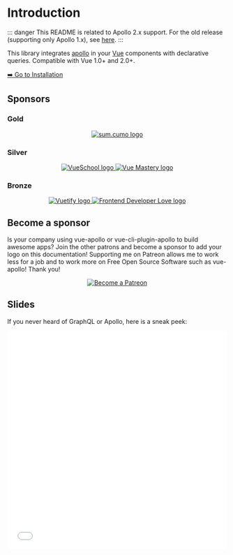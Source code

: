 # Introduction

::: danger
This README is related to Apollo 2.x support. For the old release (supporting only Apollo 1.x), see [here](https://github.com/Akryum/vue-apollo/tree/apollo-1).
:::

This library integrates [apollo](https://www.apollographql.com/) in your [Vue](http://vuejs.org) components with declarative queries. Compatible with Vue 1.0+ and 2.0+.

[➡️ Go to Installation](./installation.md)

## Sponsors

### Gold

<p style="text-align: center;">
  <a href="https://www.sumcumo.com/en/" target="_blank">
    <img src="https://cdn.discordapp.com/attachments/258614093362102272/570728242399674380/logo-sumcumo.png" alt="sum.cumo logo" class="gold-sponsor">
  </a>
</p>

### Silver

<p style="text-align: center;">
  <a href="https://vueschool.io/" target="_blank">
    <img src="https://vueschool.io/img/logo/vueschool_logo_multicolor.svg" alt="VueSchool logo" class="silver-sponsor">
  </a>

  <a href="https://www.vuemastery.com/" target="_blank">
    <img src="https://cdn.discordapp.com/attachments/258614093362102272/557267759130607630/Vue-Mastery-Big.png" alt="Vue Mastery logo" class="silver-sponsor">
  </a>
</p>

### Bronze

<p align="center">
  <a href="https://vuetifyjs.com" target="_blank">
    <img src="https://cdn.discordapp.com/attachments/537832759985700914/537832771691872267/Horizontal_Logo_-_Dark.png" alt="Vuetify logo" class="bronze-sponsor">
  </a>

  <a href="https://www.frontenddeveloperlove.com/" target="_blank" title="Frontend Developer Love">
    <img src="https://cdn.discordapp.com/attachments/258614093362102272/557267744249085953/frontend_love-logo.png" alt="Frontend Developer Love logo" class="bronze-sponsor">
  </a>
</p>

## Become a sponsor

Is your company using vue-apollo or vue-cli-plugin-apollo to build awesome apps? Join the other patrons and become a sponsor to add your logo on this documentation! Supporting me on Patreon allows me to work less for a job and to work more on Free Open Source Software such as vue-apollo! Thank you!

<p style="text-align: center;">
  <a href="https://www.patreon.com/akryum" target="_blank">
    <img src="https://c5.patreon.com/external/logo/become_a_patron_button.png" alt="Become a Patreon">
  </a>
</p>

## Slides

If you never heard of GraphQL or Apollo, here is a sneak peek:

<iframe
  src="//slides.com/akryum/vue-apollo-graphql/embed?style=light"
  width="100%"
  height="500"
  scrolling="no"
  frameborder="0"
  webkitallowfullscreen
  mozallowfullscreen
  allowfullscreen
/>

## What is GraphQL?

[GraphQL](https://graphql.org/) is a specification that aims at easing the communication between frontends and backends. It mainly consists of a Schema Language for the server and a Query Language for the client.

## What is Apollo?

[Apollo](https://www.apollographql.com/) is a set of tools and community effort to help you use GraphQL in your apps. It's well known for its [client](https://www.apollographql.com/client) and its [server](https://www.apollographql.com/server). Apollo is developed and supported by the [Meteor Development Group](https://www.meteor.io/).

## Links

[<img src="https://github.com/fluidicon.png" alt="icon" width="16" height="16"/> Vue-cli plugin](https://github.com/Akryum/vue-cli-plugin-apollo)

[<img src="https://github.com/fluidicon.png" alt="icon" width="16" height="16"/> More vue-apollo examples](https://github.com/Akryum/vue-apollo-example)

[<img src="https://github.com/fluidicon.png" alt="icon" width="16" height="16"/> Apollo graphql server example](https://github.com/Akryum/apollo-server-example)

[<img src="https://www.howtographql.com/static/howtographql.d1a2e5b4.svg" alt="icon" width="16" height="16"/> How to GraphQL](https://www.howtographql.com/vue-apollo/0-introduction/)

[<img src="https://conf.vuejs.org/img/logo-48.png" alt="icon" width="16" height="16"/> VueConf 2017 demo](https://github.com/Akryum/vueconf-2017-demo) &amp; [slides](http://slides.com/akryum/graphql#/)

[<img src="https://github.com/fluidicon.png" alt="icon" width="16" height="16"/> Devfest Summit Example](https://github.com/Akryum/devfest-nantes-2017) (with lots of features like SSR, OAuth, Realtime updates, Apollo Engine...)

[<img src="https://graphql-engine-cdn.hasura.io/learn-hasura/assets/homepage/logo.png" alt="icon" width="16" height="16"/> Vue GraphQL Tutorial](https://hasura.io/learn/graphql/vue/introduction/)
